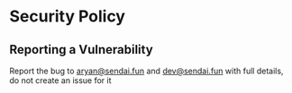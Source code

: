 # Security Policy

## Reporting a Vulnerability

Report the bug to aryan@sendai.fun and dev@sendai.fun with full details, do not create an issue for it
